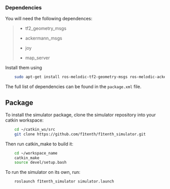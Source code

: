 ### Dependencies
You will need the following dependences:

> - tf2_geometry_msgs
>     
> - ackermann_msgs
>     
> - joy
>     
> - map_server
>     

Install them using
```bash
	sudo apt-get install ros-melodic-tf2-geometry-msgs ros-melodic-ackermann-msgs ros-melodic-joy ros-melodic-map-server
```
The full list of dependencies can be found in the `package.xml` file.

## Package
To install the simulator package, clone the simulator repository into your catkin workspace:
```bash
	cd ~/catkin_ws/src
	git clone https://github.com/f1tenth/f1tenth_simulator.git
```
Then run catkin_make to build it:
```bash
	cd ~/workspace_name
	catkin_make
	source devel/setup.bash
```
To run the simulator on its own, run:
```bash
	roslaunch f1tenth_simulator simulator.launch
```
